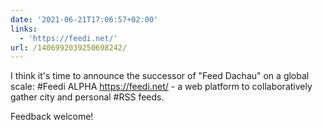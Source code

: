 ```yaml
---
date: '2021-06-21T17:06:57+02:00'
links:
  - 'https://feedi.net/'
url: /1406992039250698242/
---
```

I think it's time to announce the successor of "Feed Dachau" on a global scale:
#Feedi ALPHA https://feedi.net/ - a web platform to collaboratively gather city and personal #RSS feeds.

Feedback welcome!
